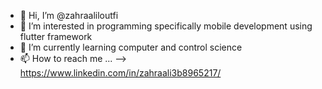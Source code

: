 - 👋 Hi, I’m @zahraaliloutfi
- 👀 I’m interested in programming specifically mobile development using flutter framework 
- 🌱 I’m currently learning computer and control science
- 📫 How to reach me ... --> https://www.linkedin.com/in/zahraali3b8965217/


<!---
zahraaliloutfi/zahraaliloutfi is a ✨ special ✨ repository because its `README.md` (this file) appears on your GitHub profile.
You can click the Preview link to take a look at your changes.
--->
